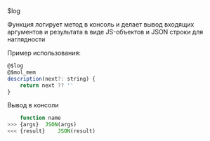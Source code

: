 $log

Функция логирует метод в консоль и делает вывод входящих аргументов и результата в виде JS-объектов и JSON строки для наглядности

Пример использования:
```js
@$log
@$mol_mem
description(next?: string) {
	return next ?? ''
}
```

Вывод в консоли
```js
	function name
>>> {args}	JSON(args)
<<< {result}	JSON(result)
```
